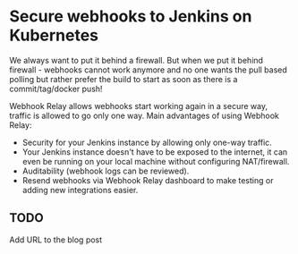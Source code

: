 # Secure webhooks to Jenkins on Kubernetes

We always want to put it behind a firewall. But when we put it behind firewall - webhooks cannot work anymore and no one wants the pull based polling but rather prefer the build to start as soon as there is a commit/tag/docker push!

Webhook Relay allows webhooks start working again in a secure way, traffic is allowed to go only one way. Main advantages of using Webhook Relay:

* Security for your Jenkins instance by allowing only one-way traffic.
* Your Jenkins instance doesn't have to be exposed to the internet, it can even be running on your local machine without configuring NAT/firewall.
* Auditability (webhook logs can be reviewed).
* Resend webhooks via Webhook Relay dashboard to make testing or adding new integrations easier.

## TODO

Add URL to the blog post